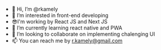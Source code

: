- 👋 Hi, I’m @rkamely
- 👀 I’m interested in front-end developing
- 😎I'm working by React JS and Next JS
- 🌱 I’m currently learning react native and PWA
- 💞️ I’m looking to collaborate on implementing chalenging UI
- 📫 You can reach me by r.kamely@gmail.com
